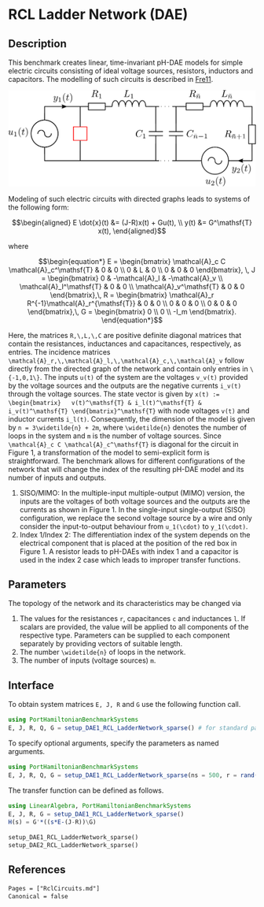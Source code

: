 # RCL Ladder Network (DAE)

## Description

This benchmark creates linear, time-invariant pH-DAE models for simple electric circuits consisting of ideal voltage sources, resistors, inductors and capacitors. The modelling of such circuits is described in [Fre11](@cite).

![RCL circuit](./assets/rcl_circuit.png)

Modeling of such electric circuits with directed graphs leads to systems of the following form:
```math
\begin{aligned}
E \dot{x}(t) &= (J-R)x(t) + Gu(t), \\
y(t) &= G^\mathsf{T} x(t),
\end{aligned}
```
where
```math
\begin{equation*}
	E = \begin{bmatrix} \mathcal{A}_c C \mathcal{A}_c^\mathsf{T} & 0 & 0 \\ 0 & L & 0 \\ 0 & 0 & 0 \end{bmatrix}, \, J = \begin{bmatrix} 0 & -\mathcal{A}_l & -\mathcal{A}_v \\ \mathcal{A}_l^\mathsf{T} & 0 & 0 \\ \mathcal{A}_v^\mathsf{T} & 0 & 0 \end{bmatrix},\, R = \begin{bmatrix} \mathcal{A}_r R^{-1}\mathcal{A}_r^{\mathsf{T}} & 0 & 0 \\ 0 & 0 & 0 \\ 0 & 0 & 0 \end{bmatrix},\, G = \begin{bmatrix} 0 \\ 0 \\ -I_m \end{bmatrix}.	
\end{equation*}
```
Here, the matrices ``R,\,L,\,C`` are positive definite diagonal matrices that contain the resistances, inductances and capacitances, respectively, as entries. The incidence matrices ``\mathcal{A}_r,\,\mathcal{A}_l,\,\mathcal{A}_c,\,\mathcal{A}_v`` follow directly from the directed graph of the network and contain only entries in ``\{-1,0,1\}``. The inputs ``u(t)`` of the system are the voltages ``v_v(t)`` provided by the voltage sources and the outputs are the negative currents ``i_v(t)`` through the voltage sources. The state vector is given by ``x(t) := \begin{bmatrix}	v(t)^\mathsf{T} & i_l(t)^\mathsf{T} & i_v(t)^\mathsf{T} \end{bmatrix}^\mathsf{T}`` with node voltages ``v(t)`` and inductor currents ``i_l(t)``. Consequently, the dimension of the
model is given by ``n = 3\widetilde{n} + 2m``, where ``\widetilde{n}`` denotes the number of loops in the system and ``m`` is the number
of voltage sources. Since ``\mathcal{A}_c C \mathcal{A}_c^\mathsf{T}`` is diagonal for the circuit in Figure 1, a transformation of the model to semi-explicit form is straightforward.
The benchmark allows for different configurations of the network that will change the index of the resulting pH-DAE model and its number of inputs and outputs. 

1. SISO/MIMO: In the multiple-input multiple-output (MIMO) version, the inputs are the voltages of both voltage sources and the outputs are the currents as shown in Figure 1. In the single-input single-output (SISO) configuration, we replace the second voltage source by a wire and only consider the input-to-output behaviour from ``u_1(\cdot)`` to ``y_1(\cdot)``.
2. Index 1/Index 2: The differentiation index of the system depends on the electrical component that is placed at the position of the red box in Figure 1. A resistor leads to pH-DAEs with index 1 and a capacitor is used in the index 2 case which leads to improper transfer functions.

## Parameters
The topology of the network and its characteristics may be changed via
1. The values for the resistances ``r``, capacitances ``c`` and inductances ``l``. If scalars are provided, the value will be applied to all components of the respective type. Parameters can be supplied to each component separately by providing vectors of suitable length.
2. The number ``\widetilde{n}`` of loops in the network.
3. The number of inputs (voltage sources) ``m``.

## Interface

To obtain system matrices ``E, J, R`` and ``G`` use the following function call.
```julia
using PortHamiltonianBenchmarkSystems
E, J, R, Q, G = setup_DAE1_RCL_LadderNetwork_sparse() # for standard parameters
```

To specify optional arguments, specify the parameters as named arguments.
```julia
using PortHamiltonianBenchmarkSystems
E, J, R, Q, G = setup_DAE1_RCL_LadderNetwork_sparse(ns = 500, r = rand(502))
```

The transfer function can be defined as follows.
```julia
using LinearAlgebra, PortHamiltonianBenchmarkSystems
E, J, R, G = setup_DAE1_RCL_LadderNetwork_sparse()
H(s) = G'*((s*E-(J-R))\G)
```

```@docs
setup_DAE1_RCL_LadderNetwork_sparse()
setup_DAE2_RCL_LadderNetwork_sparse()
```

## References
```@bibliography
Pages = ["RclCircuits.md"]
Canonical = false
```
